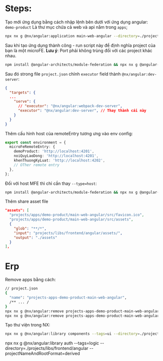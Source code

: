 # Steps:

Tạo mới ứng dụng bằng cách nhập lệnh bên dưới với ứng dụng angular: `demo-product` Là thư mục chứa cả web và api nằm trong `apps`;

```bash
npx nx g @nx/angular:application main-web-angular --directory=./projects/apps/demo-product --style=scss --bundler=webpack --standalone=true --ssr=false --projectNameAndRootFormat=derived
```

Sau khi tạo ứng dụng thành công - run script này để định nghĩa project của bạn là một microFE.
**Lưu ý**: Port phải không trùng đối với các project khác nhau.

```bash
npm install @angular-architects/module-federation && npx nx g @angular-architects/module-federation:ng-add --project=projects-apps-demo-product-main-web-angular --type=remote --port=4201  --directory=./projects/apps/demo-product/main-web-angular
```

Sau đó strong file `project.json` chỉnh `executor` field thành `@nx/angular:dev-server`:

```json
{
  "targets": {
  ...
    "serve": {
      // "executor": "@nx/angular:webpack-dev-server",
      "executor": "@nx/angular:dev-server", // Thay thành cái này
    }
  }
}
```

Thêm cấu hình host của remoteEntry tương ưng vào env config:

```typescript
export const environment = {
  microFeRemoteEntry: {
    demoProduct: 'http://localhost:4201',
    noiQuyLaoDong: 'http://localhost:4201',
    khenThuongKyLuat: 'http://localhost:4202',
    // OTher remote entry
  },
};
```

Đối với host MFE thì chỉ cần thay `--type=host`:

```bash
npm install @angular-architects/module-federation && npx nx g @angular-architects/module-federation:ng-add --project=projects-mfes--hutech-app-shell --type=host  --port=4200
```

Thêm share asset file

```json
"assets": [
  "projects/apps/demo-product/main-web-angular/src/favicon.ico",
  "projects/apps/demo-product/main-web-angular/src/assets",
  {
    "glob": "**/*",
    "input": "projects/libs/frontend/angular/assets/",
    "output": "./assets"
  }
],  
```

# Erp

Remove apps bằng cách:

```bash
// project.json
{
  "name": "projects-apps-demo-product-main-web-angular",
  /** ... /
}
npx nx g @nx/angular:remove projects-apps-demo-product-main-web-angular-e2e
npx nx g @nx/angular:remove projects-apps-demo-product-main-web-angular
```

Tạo thư viện trong NX:

```bash
npx nx g @nx/angular:library components --tags=ui --directory=./projects/libs/frontend/angular --projectNameAndRootFormat=derived
```

npx nx g @nx/angular:library auth --tags=logic --directory=./projects/libs/frontend/angular --projectNameAndRootFormat=derived
